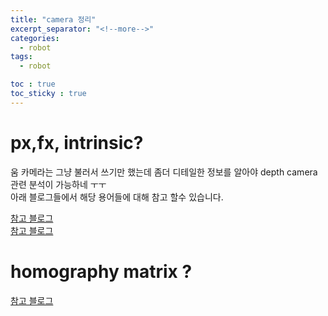 ```yaml
---
title: "camera 정리"
excerpt_separator: "<!--more-->"
categories:
  - robot
tags:
  - robot

toc : true
toc_sticky : true
---
```


# px,fx, intrinsic?
움 카메라는 그냥 불러서 쓰기만 했는데 좀더 디테일한 정보를 알아야 depth camera관련 분석이 가능하네 ㅜㅜ   
아래 블로그들에서 해당 용어들에 대해 참고 할수 있습니다. 

[참고 블로그](https://xoft.tistory.com/12)     
[참고 블로그](https://velog.io/@y2k4388/Camera-model%EA%B3%BC-Intrinsic-%EA%B7%B8%EB%A6%AC%EA%B3%A0-distortion)     

# homography matrix ?
[참고 블로그](https://ballentain.tistory.com/38)    
